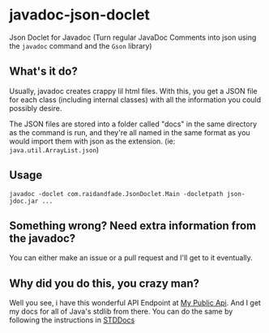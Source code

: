 # javadoc-json-doclet

Json Doclet for Javadoc (Turn regular JavaDoc Comments into json using the `javadoc` command and the `Gson` library)

## What's it do?

Usually, javadoc creates crappy lil html files. With this, you get a JSON file for each class (including internal classes) with all the information you could possibly desire.

The JSON files are stored into a folder called "docs" in the same directory as the command is run, and they're all named in the same format as you would import them with json as the extension.
(ie: `java.util.ArrayList.json`)

## Usage

`javadoc -doclet com.raidandfade.JsonDoclet.Main -docletpath json-jdoc.jar ...`

## Something wrong? Need extra information from the javadoc?

You can either make an issue or a pull request and I'll get to it eventually.

## Why did you do this, you crazy man?

Well you see, i have this wonderful API Endpoint at [My Public Api](https://dash.api.gocode.it/javadoc/). And I get my docs for all of Java's stdlib from there. You can do the same by following the instructions in [STDDocs](STDDocs.md)
